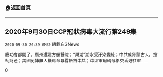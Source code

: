 ###  [:house:返回首頁](https://github.com/ourhimalayas/txt)
---

## 2020年9月30日CCP冠狀病毒大流行第249集
`2020-09-30 20:39 GM30` [轉載自GNews](https://gnews.org/zh-hant/393853/)

慶功會都開了，廣州還建方艙醫院；“巢湖”湖水受汙染變綠；中共威脅蒙古人，搶劫財産；美國死神無人機肩章暴露斬首中共；中區軍用碼頭移交香港駐軍……



0
